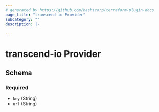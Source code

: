 ```yaml
---
# generated by https://github.com/hashicorp/terraform-plugin-docs
page_title: "transcend-io Provider"
subcategory: ""
description: |-
  
---
```


# transcend-io Provider





<!-- schema generated by tfplugindocs -->
## Schema

### Required

- `key` (String)
- `url` (String)
